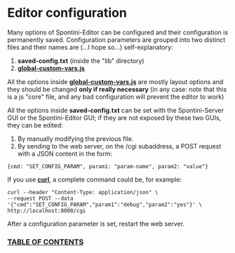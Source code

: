 <!--
Created (20/11/2020) by Paolo-Prete.
This file is part of Spontini-Editor project.

Spontini-Editor is free software: you can redistribute it and/or modify
it under the terms of the GNU General Public License as published by
the Free Software Foundation, either version 3 of the License, or
(at your option) any later version.
Spontini-Editor is distributed in the hope that it will be useful,
but WITHOUT ANY WARRANTY; without even the implied warranty of
MERCHANTABILITY or FITNESS FOR A PARTICULAR PURPOSE.  See the
GNU General Public License for more details.

You should have received a copy of the GNU General Public License
along with Spontini-Editor. If not, see <http://www.gnu.org/licenses/>.
-->

# Editor configuration

Many options of Spontini-Editor can be configured and their configuration is permanently saved. Configuration parameters are grouped into two distinct files and their names are (...I hope so...) self-explanatory:

  1. **saved-config.txt** (inside the "lib" directory)
  2. **[global-custom-vars.js](../lib/webgui/js/global-custom-vars.js)**

All the options inside **[global-custom-vars.js](../lib/webgui/js/global-custom-vars.js)** are mostly layout options and they should be changed **only if really necessary** (in any case: note that this is a js "core" file, and any bad configuration will prevent the editor to work)
  
All the options inside **saved-config.txt** can be set with the Spontini-Server GUI or the Spontini-Editor GUI; if they are not exposed by these two GUIs, they can be edited:

  1. By manually modifying the previous file.
  2. By sending to the web server, on the /cgi subaddress, a POST request with a JSON content in the form:
  
  ```
  {cmd: "SET_CONFIG_PARAM", param1: "param-name", param2: "value"}
  ```
  
  If you use **[curl](https://curl.se/)**, a complete command could be, for example:
  
  ```
  curl --header "Content-Type: application/json" \
  --request POST --data '{"cmd":"SET_CONFIG_PARAM","param1":"debug","param2":"yes"}' \
  http://localhost:8000/cgi
  ```
  
  After a configuration parameter is set, restart the web server.
  
### [TABLE OF CONTENTS](toc.md)
